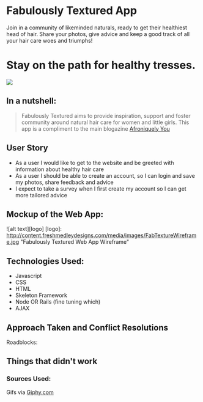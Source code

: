 # Fabulously Textured App
Join in a community of likeminded naturals, ready to get their healthiest head of hair. Share your photos, give advice and keep a good track of all your hair care woes and triumphs!

# Stay on the path for healthy tresses.
![](http://i.giphy.com/3o6gDX1xlWeBjaS7FC.gif)


## In a nutshell: 
> Fabulously Textured aims to provide inspiration, support and foster community around natural hair care for women and little girls. This app is a compliment to the main blogazine [Afroniquely You](http://afroniquelyu.com)

## User Story
* As a user I would like to get to the website and be greeted with information about healthy hair care
* As a user I should be able to create an account, so I can login and save my photos, share feedback and advice
* I expect to take a survey when I first create my account so I can get more tailored advice

## Mockup of the Web App:

![alt text][logo]
[logo]: http://content.freshmedleydesigns.com/media/images/FabTextureWireframe.jpg "Fabulously Textured Web App Wireframe"

## Technologies Used:
* Javascript
* CSS
* HTML
* Skeleton Framework
* Node OR Rails (fine tuning which)
* AJAX

## Approach Taken and Conflict Resolutions


Roadblocks: 

## Things that didn't work


### Sources Used:
Gifs via [Giphy.com](http://Giphy.com)
